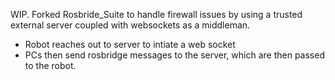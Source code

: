 WIP.
Forked Rosbride_Suite to handle firewall issues by using a trusted external server coupled with websockets as a middleman.

* Robot reaches out to server to intiate a web socket
* PCs then send rosbridge messages to the server, which are then passed to the robot.
